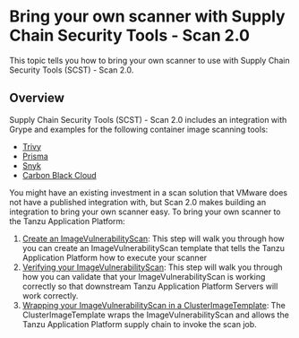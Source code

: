 # Bring your own scanner with Supply Chain Security Tools - Scan 2.0

This topic tells you how to bring your own scanner to use with Supply Chain Security Tools (SCST) - Scan 2.0.

## <a id="overview"></a>Overview

Supply Chain Security Tools (SCST) - Scan 2.0 includes an integration with Grype and examples for the following container image scanning tools:

- [Trivy](ivs-trivy.hbs.md)
- [Prisma](ivs-prisma.hbs.md)
- [Snyk](ivs-snyk.hbs.md)
- [Carbon Black Cloud](ivs-carbon-black.hbs.md)

You might have an existing investment in a scan solution that VMware does not have a published integration with, but Scan 2.0 makes building an integration to bring your own scanner easy. To bring your own scanner to the Tanzu Application Platform:

1.  [Create an ImageVulnerabilityScan](ivs-create-your-own.hbs.md): This step will walk you through how you can create an ImageVulnerabilityScan template that tells the Tanzu Application Platform how to execute your scanner
2.  [Verifying your ImageVulnerabilityScan](verify-app-scanning.hbs.md): This step will walk you through how you can validate that your ImageVulnerabilityScan is working correctly so that downstream Tanzu Application Platform Servers will work correctly.
3.  [Wrapping your ImageVulnerabilityScan in a ClusterImageTemplate](clusterimagetemplates.hbs.md): The ClusterImageTemplate wraps the ImageVulnerabilityScan and allows the Tanzu Application Platform supply chain to invoke the scan job.
